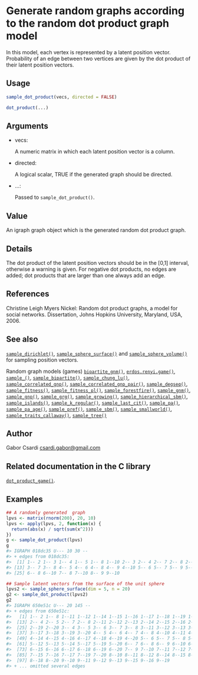 # Generate random graphs according to the random dot product graph model

In this model, each vertex is represented by a latent position vector.
Probability of an edge between two vertices are given by the dot product
of their latent position vectors.

## Usage

``` r
sample_dot_product(vecs, directed = FALSE)

dot_product(...)
```

## Arguments

- vecs:

  A numeric matrix in which each latent position vector is a column.

- directed:

  A logical scalar, TRUE if the generated graph should be directed.

- ...:

  Passed to `sample_dot_product()`.

## Value

An igraph graph object which is the generated random dot product graph.

## Details

The dot product of the latent position vectors should be in the \[0,1\]
interval, otherwise a warning is given. For negative dot products, no
edges are added; dot products that are larger than one always add an
edge.

## References

Christine Leigh Myers Nickel: Random dot product graphs, a model for
social networks. Dissertation, Johns Hopkins University, Maryland, USA,
2006.

## See also

[`sample_dirichlet()`](https://r.igraph.org/reference/sample_dirichlet.md),
[`sample_sphere_surface()`](https://r.igraph.org/reference/sample_sphere_surface.md)
and
[`sample_sphere_volume()`](https://r.igraph.org/reference/sample_sphere_volume.md)
for sampling position vectors.

Random graph models (games)
[`bipartite_gnm()`](https://r.igraph.org/reference/sample_bipartite_gnm.md),
[`erdos.renyi.game()`](https://r.igraph.org/reference/erdos.renyi.game.md),
[`sample_()`](https://r.igraph.org/reference/sample_.md),
[`sample_bipartite()`](https://r.igraph.org/reference/sample_bipartite.md),
[`sample_chung_lu()`](https://r.igraph.org/reference/sample_chung_lu.md),
[`sample_correlated_gnp()`](https://r.igraph.org/reference/sample_correlated_gnp.md),
[`sample_correlated_gnp_pair()`](https://r.igraph.org/reference/sample_correlated_gnp_pair.md),
[`sample_degseq()`](https://r.igraph.org/reference/sample_degseq.md),
[`sample_fitness()`](https://r.igraph.org/reference/sample_fitness.md),
[`sample_fitness_pl()`](https://r.igraph.org/reference/sample_fitness_pl.md),
[`sample_forestfire()`](https://r.igraph.org/reference/sample_forestfire.md),
[`sample_gnm()`](https://r.igraph.org/reference/sample_gnm.md),
[`sample_gnp()`](https://r.igraph.org/reference/sample_gnp.md),
[`sample_grg()`](https://r.igraph.org/reference/sample_grg.md),
[`sample_growing()`](https://r.igraph.org/reference/sample_growing.md),
[`sample_hierarchical_sbm()`](https://r.igraph.org/reference/sample_hierarchical_sbm.md),
[`sample_islands()`](https://r.igraph.org/reference/sample_islands.md),
[`sample_k_regular()`](https://r.igraph.org/reference/sample_k_regular.md),
[`sample_last_cit()`](https://r.igraph.org/reference/sample_last_cit.md),
[`sample_pa()`](https://r.igraph.org/reference/sample_pa.md),
[`sample_pa_age()`](https://r.igraph.org/reference/sample_pa_age.md),
[`sample_pref()`](https://r.igraph.org/reference/sample_pref.md),
[`sample_sbm()`](https://r.igraph.org/reference/sample_sbm.md),
[`sample_smallworld()`](https://r.igraph.org/reference/sample_smallworld.md),
[`sample_traits_callaway()`](https://r.igraph.org/reference/sample_traits_callaway.md),
[`sample_tree()`](https://r.igraph.org/reference/sample_tree.md)

## Author

Gabor Csardi <csardi.gabor@gmail.com>

## Related documentation in the C library

[`dot_product_game()`](https://igraph.org/c/html/latest/igraph-Generators.html#igraph_dot_product_game).

## Examples

``` r
## A randomly generated  graph
lpvs <- matrix(rnorm(200), 20, 10)
lpvs <- apply(lpvs, 2, function(x) {
  return(abs(x) / sqrt(sum(x^2)))
})
g <- sample_dot_product(lpvs)
g
#> IGRAPH 018dc35 U--- 10 30 -- 
#> + edges from 018dc35:
#>  [1] 1-- 2 1-- 3 1-- 4 1-- 5 1-- 8 1--10 2-- 3 2-- 4 2-- 7 2-- 8 2--10 3-- 6
#> [13] 3-- 7 3-- 8 4-- 5 4-- 6 4-- 8 4-- 9 4--10 5-- 6 5-- 7 5-- 9 5--10 6-- 7
#> [25] 6-- 8 6--10 7-- 8 7--10 8-- 9 9--10

## Sample latent vectors from the surface of the unit sphere
lpvs2 <- sample_sphere_surface(dim = 5, n = 20)
g2 <- sample_dot_product(lpvs2)
g2
#> IGRAPH 650e51c U--- 20 145 -- 
#> + edges from 650e51c:
#>   [1] 1-- 2 1-- 8 1--11 1--12 1--14 1--15 1--16 1--17 1--18 1--19 1--20 2-- 3
#>  [13] 2-- 4 2-- 5 2-- 7 2-- 8 2--11 2--12 2--13 2--14 2--15 2--16 2--17 2--18
#>  [25] 2--19 2--20 3-- 4 3-- 5 3-- 6 3-- 7 3-- 8 3--11 3--12 3--13 3--15 3--16
#>  [37] 3--17 3--18 3--19 3--20 4-- 5 4-- 6 4-- 7 4-- 8 4--10 4--11 4--12 4--13
#>  [49] 4--14 4--15 4--16 4--17 4--18 4--19 4--20 5-- 6 5-- 7 5-- 8 5-- 9 5--11
#>  [61] 5--12 5--13 5--14 5--17 5--19 5--20 6-- 7 6-- 8 6-- 9 6--10 6--11 6--14
#>  [73] 6--15 6--16 6--17 6--18 6--19 6--20 7-- 9 7--10 7--11 7--12 7--13 7--14
#>  [85] 7--15 7--16 7--17 7--19 7--20 8--10 8--11 8--12 8--14 8--15 8--16 8--17
#>  [97] 8--18 8--20 9--10 9--11 9--12 9--13 9--15 9--16 9--19
#> + ... omitted several edges
```
